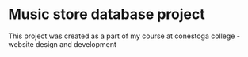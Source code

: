 # Music store database project
This project was created as a part of my course at conestoga college - website design and development
